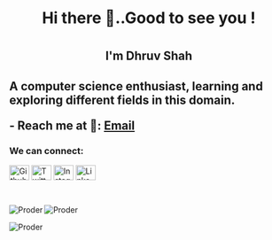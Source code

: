 ### <h1 align="center">Hi there 👋..Good to see you !<h1>
 <h2 align="center">I'm Dhruv Shah<h2>
A computer science enthusiast, learning and exploring different fields in this domain.
<p align = "left">
- Reach me at 📧: <a href = "mailto: shahdhruvmayank@gmail.com">Email</a>
 
 <p><h3 align="left">We can connect:</h3>
 <p align="left">
<a href="https://github.com/Proder" target="blank"><img align="center" src="https://raw.githubusercontent.com/rahuldkjain/github-profile-readme-generator/master/src/images/icons/Social/github.svg" alt="Github" height="27" width="36" /></a>
<a href="https://twitter.com/Dmhshah" target="blank"><img align="center" src="https://raw.githubusercontent.com/rahuldkjain/github-profile-readme-generator/master/src/images/icons/Social/twitter.svg" alt="Twitter" height="27" width="36" /></a>
<a href="https://instagram.com/dshah_018" target="blank"><img align="center" src="https://raw.githubusercontent.com/rahuldkjain/github-profile-readme-generator/master/src/images/icons/Social/instagram.svg" alt="Instagram" height="27" width="36" /></a>
 <a href="https://linkedin.com/in/dhruv-shah-a1b078224" target="blank"><img align="center" src="https://raw.githubusercontent.com/rahuldkjain/github-profile-readme-generator/master/src/images/icons/Social/linked-in-alt.svg" alt="LinkedIn" height="27" width="36" /></a>
 </p>
 </p></br>  
 <p><img align="left" src="https://github-readme-stats.vercel.app/api/top-langs?username=Proder&show_icons=true&theme=dark&locale=en&layout=compact" alt="Proder" /></p>
 <p><img align="center" src="https://github-readme-stats.vercel.app/api?username=Proder&show_icons=true&theme=dark&locale=en" alt="Proder" /></p>
<p><img align="center" src="https://github-readme-streak-stats.herokuapp.com/?user=Proder&theme=dark" alt="Proder" /></p>

 



<!--
**Proder/proder** is a ✨ _special_ ✨ repository because its `README.md` (this file) appears on your GitHub profile.

Here are some ideas to get you started:

- 🔭 I’m currently working on ...
- 🌱 I’m currently learning ...
- 👯 I’m looking to collaborate on ...
- 🤔 I’m looking for help with ...
- 💬 Ask me about ...
- 📫 How to reach me: ...
- 😄 Pronouns: ...
- ⚡ Fun fact: ...
-->
